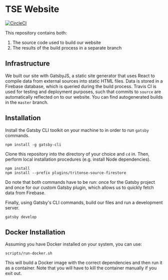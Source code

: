 # TSE Website 

[![CircleCI](https://circleci.com/gh/TritonSE/tritonse.github.io/tree/source.svg?style=svg)](https://circleci.com/gh/TritonSE/tritonse.github.io/tree/source)

This repository contains both:
  1. The source code used to build our website 
  2. The results of the build process in a separate branch

## Infrastructure 

We built our site with GatsbyJS, a static site generator that uses React to compile 
data from external sources into static HTML files. Data is stored in a Firebase database, 
which is queried during the build process. Travis CI is used for testing and deployment purposes,
such that commits to `source` are automatically reflected on to our website. You can find autogenerated builds in the
`master` branch.

## Installation

Install the Gatsby CLI toolkit on your machine to in order to run `gatsby` commands.

```
npm install -g gatsby-cli 
```

Clone this repository into the directory of your choice and `cd` in.
Then, perform local installation procedures (e.g. install Node dependencies).

```
npm install 
npm install --prefix plugins/tritonse-source-firestore
```

Do note that both commands have to be run: once for the Gatsby project and once 
for our custom Gatsby plugin, which allows us to quickly fetch data from Firebase. 

Finally, using Gatsby's CLI commands, build our files and run a development server.

```
gatsby develop
```

## Docker Installation

Assuming you have Docker installed on your system, you can use:

```
scripts/run-docker.sh
```

This will build a Docker image with the correct dependencies and then run it as a container.
Note that you will have to kill the container manually if you exit out.
